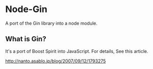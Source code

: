 # Node-Gin

A port of the Gin library into a node module.

## What is Gin?

It's a port of Boost Spirit into JavaScript. For details, See this article.

http://nanto.asablo.jp/blog/2007/09/12/1793275